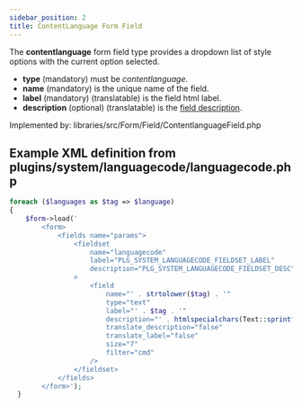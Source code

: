 ```yaml
---
sidebar_position: 2
title: ContentLanguage Form Field
---
```


The **contentlanguage** form field type provides a dropdown list of style options with the current option selected.

- **type** (mandatory) must be *contentlanguage*.
- **name** (mandatory) is the unique name of the field.
- **label** (mandatory) (translatable) is the field html label.
- **description** (optional) (translatable) is the [field description](../standard-form-field-attributes.md#description).

Implemented by: libraries/src/Form/Field/ContentlanguageField.php

## Example XML definition from plugins/system/languagecode/languagecode.php

```php
foreach ($languages as $tag => $language) 
{
    $form->load('
        <form>
            <fields name="params">
                <fieldset
                    name="languagecode"
                    label="PLG_SYSTEM_LANGUAGECODE_FIELDSET_LABEL"
                    description="PLG_SYSTEM_LANGUAGECODE_FIELDSET_DESC"
                >
                    <field
                        name="' . strtolower($tag) . '"
                        type="text"
                        label="' . $tag . '"
                        description="' . htmlspecialchars(Text::sprintf('PLG_SYSTEM_LANGUAGECODE_FIELD_DESC', $language['name']), ENT_COMPAT, 'UTF-8') . '"
                        translate_description="false"
                        translate_label="false"
                        size="7"
                        filter="cmd"
                    />
                </fieldset>
            </fields>
        </form>');
  }

```
